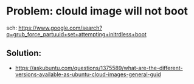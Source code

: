 # Problem: clould image will not boot
sch: https://www.google.com/search?q=grub_force_partuuid+set+attempting+initrdless+boot

## Solution:
- https://askubuntu.com/questions/1375589/what-are-the-different-versions-available-as-ubuntu-cloud-images-general-guid
